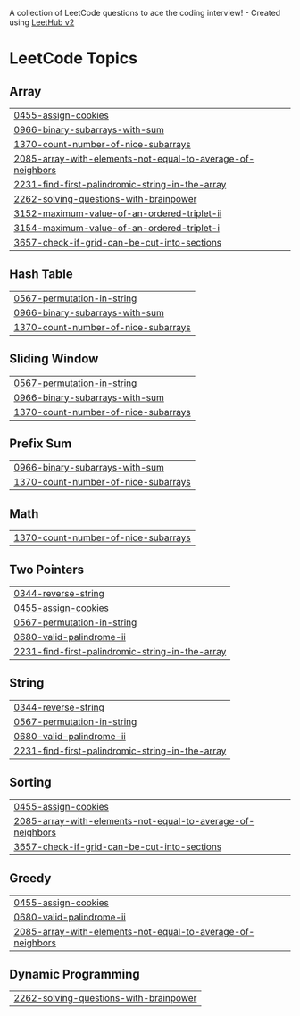 A collection of LeetCode questions to ace the coding interview! - Created using [LeetHub v2](https://github.com/arunbhardwaj/LeetHub-2.0)
<!---LeetCode Topics Start-->
# LeetCode Topics
## Array
|  |
| ------- |
| [0455-assign-cookies](https://github.com/ckolli66/LeetCode_Solutions/tree/master/0455-assign-cookies) |
| [0966-binary-subarrays-with-sum](https://github.com/ckolli66/LeetCode_Solutions/tree/master/0966-binary-subarrays-with-sum) |
| [1370-count-number-of-nice-subarrays](https://github.com/ckolli66/LeetCode_Solutions/tree/master/1370-count-number-of-nice-subarrays) |
| [2085-array-with-elements-not-equal-to-average-of-neighbors](https://github.com/ckolli66/LeetCode_Solutions/tree/master/2085-array-with-elements-not-equal-to-average-of-neighbors) |
| [2231-find-first-palindromic-string-in-the-array](https://github.com/ckolli66/LeetCode_Solutions/tree/master/2231-find-first-palindromic-string-in-the-array) |
| [2262-solving-questions-with-brainpower](https://github.com/ckolli66/LeetCode_Solutions/tree/master/2262-solving-questions-with-brainpower) |
| [3152-maximum-value-of-an-ordered-triplet-ii](https://github.com/ckolli66/LeetCode_Solutions/tree/master/3152-maximum-value-of-an-ordered-triplet-ii) |
| [3154-maximum-value-of-an-ordered-triplet-i](https://github.com/ckolli66/LeetCode_Solutions/tree/master/3154-maximum-value-of-an-ordered-triplet-i) |
| [3657-check-if-grid-can-be-cut-into-sections](https://github.com/ckolli66/LeetCode_Solutions/tree/master/3657-check-if-grid-can-be-cut-into-sections) |
## Hash Table
|  |
| ------- |
| [0567-permutation-in-string](https://github.com/ckolli66/LeetCode_Solutions/tree/master/0567-permutation-in-string) |
| [0966-binary-subarrays-with-sum](https://github.com/ckolli66/LeetCode_Solutions/tree/master/0966-binary-subarrays-with-sum) |
| [1370-count-number-of-nice-subarrays](https://github.com/ckolli66/LeetCode_Solutions/tree/master/1370-count-number-of-nice-subarrays) |
## Sliding Window
|  |
| ------- |
| [0567-permutation-in-string](https://github.com/ckolli66/LeetCode_Solutions/tree/master/0567-permutation-in-string) |
| [0966-binary-subarrays-with-sum](https://github.com/ckolli66/LeetCode_Solutions/tree/master/0966-binary-subarrays-with-sum) |
| [1370-count-number-of-nice-subarrays](https://github.com/ckolli66/LeetCode_Solutions/tree/master/1370-count-number-of-nice-subarrays) |
## Prefix Sum
|  |
| ------- |
| [0966-binary-subarrays-with-sum](https://github.com/ckolli66/LeetCode_Solutions/tree/master/0966-binary-subarrays-with-sum) |
| [1370-count-number-of-nice-subarrays](https://github.com/ckolli66/LeetCode_Solutions/tree/master/1370-count-number-of-nice-subarrays) |
## Math
|  |
| ------- |
| [1370-count-number-of-nice-subarrays](https://github.com/ckolli66/LeetCode_Solutions/tree/master/1370-count-number-of-nice-subarrays) |
## Two Pointers
|  |
| ------- |
| [0344-reverse-string](https://github.com/ckolli66/LeetCode_Solutions/tree/master/0344-reverse-string) |
| [0455-assign-cookies](https://github.com/ckolli66/LeetCode_Solutions/tree/master/0455-assign-cookies) |
| [0567-permutation-in-string](https://github.com/ckolli66/LeetCode_Solutions/tree/master/0567-permutation-in-string) |
| [0680-valid-palindrome-ii](https://github.com/ckolli66/LeetCode_Solutions/tree/master/0680-valid-palindrome-ii) |
| [2231-find-first-palindromic-string-in-the-array](https://github.com/ckolli66/LeetCode_Solutions/tree/master/2231-find-first-palindromic-string-in-the-array) |
## String
|  |
| ------- |
| [0344-reverse-string](https://github.com/ckolli66/LeetCode_Solutions/tree/master/0344-reverse-string) |
| [0567-permutation-in-string](https://github.com/ckolli66/LeetCode_Solutions/tree/master/0567-permutation-in-string) |
| [0680-valid-palindrome-ii](https://github.com/ckolli66/LeetCode_Solutions/tree/master/0680-valid-palindrome-ii) |
| [2231-find-first-palindromic-string-in-the-array](https://github.com/ckolli66/LeetCode_Solutions/tree/master/2231-find-first-palindromic-string-in-the-array) |
## Sorting
|  |
| ------- |
| [0455-assign-cookies](https://github.com/ckolli66/LeetCode_Solutions/tree/master/0455-assign-cookies) |
| [2085-array-with-elements-not-equal-to-average-of-neighbors](https://github.com/ckolli66/LeetCode_Solutions/tree/master/2085-array-with-elements-not-equal-to-average-of-neighbors) |
| [3657-check-if-grid-can-be-cut-into-sections](https://github.com/ckolli66/LeetCode_Solutions/tree/master/3657-check-if-grid-can-be-cut-into-sections) |
## Greedy
|  |
| ------- |
| [0455-assign-cookies](https://github.com/ckolli66/LeetCode_Solutions/tree/master/0455-assign-cookies) |
| [0680-valid-palindrome-ii](https://github.com/ckolli66/LeetCode_Solutions/tree/master/0680-valid-palindrome-ii) |
| [2085-array-with-elements-not-equal-to-average-of-neighbors](https://github.com/ckolli66/LeetCode_Solutions/tree/master/2085-array-with-elements-not-equal-to-average-of-neighbors) |
## Dynamic Programming
|  |
| ------- |
| [2262-solving-questions-with-brainpower](https://github.com/ckolli66/LeetCode_Solutions/tree/master/2262-solving-questions-with-brainpower) |
<!---LeetCode Topics End-->